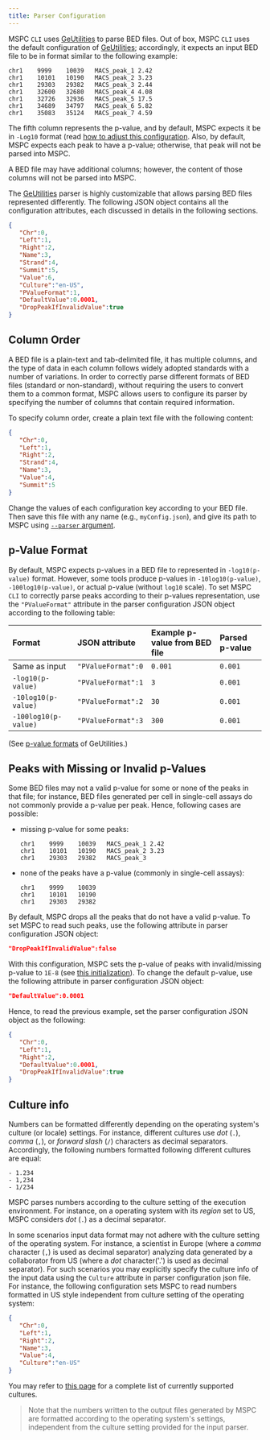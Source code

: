 ```yaml
---
title: Parser Configuration
---
```


MSPC `CLI` uses [GeUtilities](https://github.com/Genometric/GeUtilities) 
to parse BED files. Out of box, MSPC `CLI` uses the default configuration
of [GeUtilities](https://github.com/Genometric/GeUtilities); accordingly, 
it expects an input BED file to be in format similar to the following 
example:

```
chr1	9999	10039	MACS_peak_1	2.42
chr1	10101	10190	MACS_peak_2	3.23
chr1	29303	29382	MACS_peak_3	2.44
chr1	32600	32680	MACS_peak_4	4.08
chr1	32726	32936	MACS_peak_5	17.5
chr1	34689	34797	MACS_peak_6	5.82
chr1	35083	35124	MACS_peak_7	4.59
```

The fifth column represents the p-value, and by default, MSPC expects
it be in `-Log10` format (read [how to adjust this configuration](#p-value-format). 
Also, by default, MSPC expects each peak 
to have a p-value; otherwise, that peak will not be parsed into MSPC.

A BED file may have additional columns; however, the content of
those columns will not be parsed into MSPC.

The [GeUtilities](https://github.com/Genometric/GeUtilities)
parser is highly customizable that allows parsing BED files
represented differently. The following JSON object contains
all the configuration attributes, each discussed in details
in the following sections.

```json
{
   "Chr":0,
   "Left":1,
   "Right":2,
   "Name":3,
   "Strand":4,
   "Summit":5,
   "Value":6,
   "Culture":"en-US",
   "PValueFormat":1,
   "DefaultValue":0.0001,
   "DropPeakIfInvalidValue":true
}
```


## Column Order

A BED file is a plain-text and tab-delimited file, it has multiple 
columns, and the type of data in each column follows widely adopted
standards with a number of variations. In order to correctly parse
different formats of BED files (standard or non-standard), without
requiring the users to convert them to a common format, MSPC allows
users to configure its parser by specifying the number of columns
that contain required information.

To specify column order, create a plain text file with the 
following content: 

```json
{  
   "Chr":0,
   "Left":1,
   "Right":2,
   "Strand":4,
   "Name":3,
   "Value":4,
   "Summit":5
}
```

Change the values of each configuration key according 
to your BED file. Then save this file with any name 
(e.g., `myConfig.json`), and give its path to MSPC 
using [`--parser` argument](cli/args.md#input-parser-configuration).

## p-Value Format

By default, MSPC expects p-values in a BED file to 
represented in `-log10(p-value)` format. However, 
some tools produce p-values in `-10log10(p-value)`, 
`-100log10(p-value)`, or actual p-value (without 
`log10` scale). To set MSPC `CLI` to correctly
parse peaks according to their p-values representation,
use the `"PValueFormat"` attribute in 
the parser configuration JSON object according to 
the following table:

| Format                | JSON attribute       | Example p-value from BED file | Parsed p-value |
| :-------------------- | :------------------- | :---------------------------- | :------------- |
| Same as input         | `"PValueFormat":0` | `0.001`   | `0.001` |
| `-log10(p-value)`    | `"PValueFormat":1` | `3`       | `0.001` |
| `-10log10(p-value)`  | `"PValueFormat":2` | `30`      | `0.001` |
| `-100log10(p-value)` | `"PValueFormat":3` | `300`     | `0.001` |


(See [p-value formats](https://github.com/Genometric/GeUtilities/blob/30bb4691fc2ad37eda6131c6e3f3714c5464dbb4/GeUtilities/Intervals/Parsers/Bed/Enums.cs#L7])
of GeUtilities.)


## Peaks with Missing or Invalid p-Values

Some BED files may not a valid p-value for some
or none of the peaks in that file; for instance,
BED files generated per cell in single-cell 
assays do not commonly provide a p-value
per peak. Hence, following cases are possible:

- missing p-value for some peaks:
    ```
    chr1	9999	10039	MACS_peak_1	2.42
    chr1	10101	10190	MACS_peak_2	3.23
    chr1	29303	29382	MACS_peak_3
    ```

- none of the peaks have a p-value (commonly in 
single-cell assays):
    ```
    chr1	9999	10039
    chr1	10101	10190
    chr1	29303	29382
    ```

By default, MSPC drops all the peaks that 
do not have a valid p-value. To set MSPC
to read such peaks, use the following 
attribute in parser configuration JSON 
object: 

```json
"DropPeakIfInvalidValue":false
```

With this configuration, MSPC sets the p-value
of peaks with invalid/missing p-value to `1E-8`
(see [this initialization](https://github.com/Genometric/GeUtilities/blob/30bb4691fc2ad37eda6131c6e3f3714c5464dbb4/GeUtilities/Intervals/Parsers/Bed/BedParserGeneric.cs#L89)).
To change the default p-value, use the following
attribute in parser configuration JSON
object: 

```json
"DefaultValue":0.0001
```

Hence, to read the previous example, 
set the parser configuration JSON object as 
the following:

```json
{
   "Chr":0,
   "Left":1,
   "Right":2,
   "DefaultValue":0.0001,
   "DropPeakIfInvalidValue":true
}
```

## Culture info
Numbers can be formatted differently depending on the operating 
system's culture (or locale) settings. For instance, different 
cultures use _dot_ (`.`), _comma_ (`,`), or _forward slash_ 
(`/`) characters as decimal separators. Accordingly, the following 
numbers formatted following different cultures are equal:

```
- 1.234
- 1,234
- 1/234
```

MSPC parses numbers according to the culture setting of the 
execution environment. For instance, on a operating system 
with its _region_ set to US, MSPC considers _dot_ (`.`) as 
a decimal separator.

In some scenarios input data format may not adhere with the 
culture setting of the operating system. For instance, a scientist
in Europe (where a _comma_ character (`,`) is used as decimal separator) 
analyzing data generated by a collaborator from US (where a _dot_ 
character('.') is used as decimal separator). For such scenarios
you may explicitly specify the culture info of the input data 
using the `Culture` attribute in parser configuration json file. 
For instance, the following configuration sets MSPC to read 
numbers formatted in US style independent from culture setting 
of the operating system: 

```json
{
   "Chr":0,
   "Left":1,
   "Right":2,
   "Name":3,
   "Value":4,
   "Culture":"en-US"
}
```

You may refer to [this page](https://github.com/Genometric/GeUtilities/wiki/Currently-supported-culture)
for a complete list of currently supported cultures.

> Note that the numbers written to the output files generated by MSPC are
formatted according to the operating system's settings, independent 
from the culture setting provided for the input parser.
